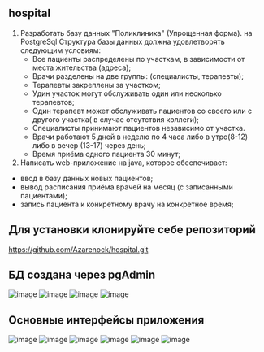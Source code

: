## hospital
1. Разработать базу данных "Поликлиника" (Упрощенная форма). на PostgreSql
   Структура базы данных должна удовлетворять следующим условиям:
   - Все пациенты распределены по участкам, в зависимости от места жительства (адреса);
   - Врачи разделены на две группы: (специалисты, терапевты);
   - Терапевты закреплены за участком;
   - Удин участок могут обслуживать один или несколько терапевтов;
   - Один терапевт  может обслуживать  пациентов со своего или с другого участка( в случае отсутствия коллеги);
   - Специалисты принимают пациентов независимо от участка.
   - Врачи работают 5 дней в неделю по 4 часа либо в утро(8-12) либо в вечер (13-17) через день;
   - Время приёма одного пациента 30 минут;
 2. Написать web-приложение на java, которое обеспечивает:
   - ввод в базу данных новых пациентов;
   - вывод расписания приёма врачей на месяц (с записанными пациентами);
   - запись пациента к конкретному врачу на конкретное время;
     
## Для установки клонируйте себе репозиторий 
https://github.com/Azarenock/hospital.git

## БД создана через pgAdmin
![image](https://github.com/user-attachments/assets/fc8c7ffe-284f-4fd5-9692-2c28ae0e2ddc)
![image](https://github.com/user-attachments/assets/39d00e3c-a687-4e5b-800c-0e0c6efa00f7)
![image](https://github.com/user-attachments/assets/a2fa6508-0296-4973-aae5-0e7487a0a7ab)
![image](https://github.com/user-attachments/assets/12f24262-4486-43b2-9488-b8b09ddb0636)

## Основные интерфейсы приложения
![image](https://github.com/user-attachments/assets/1c3605d8-743c-4d26-9548-979d45f67895)
![image](https://github.com/user-attachments/assets/8f40125a-ed32-4f3e-bdce-d2917a454dfb)
![image](https://github.com/user-attachments/assets/8e67d965-32c9-4046-b38b-14f75ad3c505)
![image](https://github.com/user-attachments/assets/53b7c028-2a62-4513-8fb4-f070e0de252f)
![image](https://github.com/user-attachments/assets/e93d07de-c88e-453f-a09b-46f5d6106487)
![image](https://github.com/user-attachments/assets/7f4aa446-f88a-4a47-a106-40a4cab363a2)

